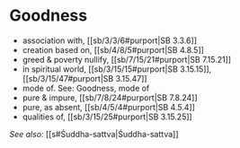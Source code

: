 # Goodness

* association with, [[sb/3/3/6#purport|SB 3.3.6]]
* creation based on, [[sb/4/8/5#purport|SB 4.8.5]]
* greed & poverty nullify, [[sb/7/15/21#purport|SB 7.15.21]]
* in spiritual world, [[sb/3/15/15#purport|SB 3.15.15]], [[sb/3/15/47#purport|SB 3.15.47]]
* mode of. See: Goodness, mode of 
* pure & impure, [[sb/7/8/24#purport|SB 7.8.24]]
* pure, as absent, [[sb/4/5/4#purport|SB 4.5.4]]
* qualities of, [[sb/3/15/25#purport|SB 3.15.25]]

*See also:* [[s#Śuddha-sattva|Śuddha-sattva]]

